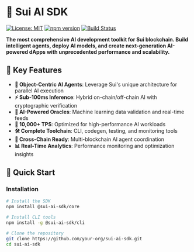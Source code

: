 # 🚀 Sui AI SDK

[![License: MIT](https://img.shields.io/badge/License-MIT-yellow.svg)](https://opensource.org/licenses/MIT)
[![npm version](https://badge.fury.io/js/%40sui-ai-sdk%2Fcore.svg)](https://badge.fury.io/js/%40sui-ai-sdk%2Fcore)
[![Build Status](https://github.com/your-org/sui-ai-sdk/workflows/CI/badge.svg)](https://github.com/your-org/sui-ai-sdk/actions)

**The most comprehensive AI development toolkit for Sui blockchain. Build intelligent agents, deploy AI models, and create next-generation AI-powered dApps with unprecedented performance and scalability.**

## 🌟 Key Features

- **🤖 Object-Centric AI Agents**: Leverage Sui's unique architecture for parallel AI execution
- **⚡ Sub-100ms Inference**: Hybrid on-chain/off-chain AI with cryptographic verification
- **🔮 AI-Powered Oracles**: Machine learning data validation and real-time feeds
- **🎯 10,000+ TPS**: Optimized for high-performance AI workloads
- **🛠️ Complete Toolchain**: CLI, codegen, testing, and monitoring tools
- **🔗 Cross-Chain Ready**: Multi-blockchain AI agent coordination
- **📊 Real-Time Analytics**: Performance monitoring and optimization insights

## 🚀 Quick Start

### Installation

```bash
# Install the SDK
npm install @sui-ai-sdk/core

# Install CLI tools
npm install -g @sui-ai-sdk/cli

# Clone the repository
git clone https://github.com/your-org/sui-ai-sdk.git
cd sui-ai-sdk